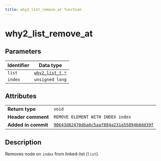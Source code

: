 ```yaml
---
title: why2_list_remove_at function
---
```


<!--
This is part of WHY2
Copyright (C) 2022 Václav Šmejkal

This program is free software: you can redistribute it and/or modify
it under the terms of the GNU General Public License as published by
the Free Software Foundation, either version 3 of the License, or
(at your option) any later version.

This program is distributed in the hope that it will be useful,
but WITHOUT ANY WARRANTY; without even the implied warranty of
MERCHANTABILITY or FITNESS FOR A PARTICULAR PURPOSE.  See the
GNU General Public License for more details.

You should have received a copy of the GNU General Public License
along with this program.  If not, see <https://www.gnu.org/licenses/>.
-->

# why2_list_remove_at

## Parameters

| Identifier | Data type                                                   |
| ---------- | ----------------------------------------------------------- |
| `list`     | [`why2_list_t *`](../../../../types/core/llist/why2_list_t) |
| `index`    | `unsigned long`                                             |

## Attributes

|                     |                                                                       |
| ------------------  | --------------------------------------------------------------------- |
| **Return type**     | `void`                                                                |
| **Header comment**  | `REMOVE ELEMENT WITH INDEX index`                                     |
| **Added in commit** | [`90643d82470dba0c5aaf884a231a55894b8dd39f`](https://github.com/ENGO150/WHY2/commit/90643d82470dba0c5aaf884a231a55894b8dd39f) |

## Description

Removes node on `index` from linked-list (`list`).